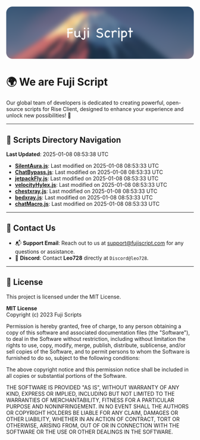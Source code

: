 ![Banner](.github/b.webp)

# 🌍 **We are Fuji Script**

Our global team of developers is dedicated to creating powerful, open-source scripts for Rise Client, designed to enhance your experience and unlock new possibilities! 🌟

---
<!-- SCRIPTS_NAVIGATION_START -->
## 📂 **Scripts Directory Navigation**

**Last Updated**: 2025-01-08 08:53:38 UTC

- **[SilentAura.js](scripts/SilentAura.js)**: Last modified on 2025-01-08 08:53:33 UTC
- **[ChatBypass.js](scripts/ChatBypass.js)**: Last modified on 2025-01-08 08:53:33 UTC
- **[jetpackFly.js](scripts/jetpackFly.js)**: Last modified on 2025-01-08 08:53:33 UTC
- **[velocityHylex.js](scripts/velocityHylex.js)**: Last modified on 2025-01-08 08:53:33 UTC
- **[chestxray.js](scripts/chestxray.js)**: Last modified on 2025-01-08 08:53:33 UTC
- **[bedxray.js](scripts/bedxray.js)**: Last modified on 2025-01-08 08:53:33 UTC
- **[chatMacro.js](scripts/chatMacro.js)**: Last modified on 2025-01-08 08:53:33 UTC

<!-- SCRIPTS_NAVIGATION_END -->

---

## 💬 **Contact Us**  
- 📬 **Support Email**: Reach out to us at [support@fujiscript.com](mailto:support@fujiscript.com) for any questions or assistance.  
- 💬 **Discord**: Contact **Leo728** directly at `Discord@leo728`.

---

## 📜 **License**

This project is licensed under the MIT License.  

**MIT License**  
Copyright (c) 2023 Fuji Scripts  

Permission is hereby granted, free of charge, to any person obtaining a copy of this software and associated documentation files (the "Software"), to deal in the Software without restriction, including without limitation the rights to use, copy, modify, merge, publish, distribute, sublicense, and/or sell copies of the Software, and to permit persons to whom the Software is furnished to do so, subject to the following conditions:  

The above copyright notice and this permission notice shall be included in all copies or substantial portions of the Software.  

THE SOFTWARE IS PROVIDED "AS IS", WITHOUT WARRANTY OF ANY KIND, EXPRESS OR IMPLIED, INCLUDING BUT NOT LIMITED TO THE WARRANTIES OF MERCHANTABILITY, FITNESS FOR A PARTICULAR PURPOSE AND NONINFRINGEMENT. IN NO EVENT SHALL THE AUTHORS OR COPYRIGHT HOLDERS BE LIABLE FOR ANY CLAIM, DAMAGES OR OTHER LIABILITY, WHETHER IN AN ACTION OF CONTRACT, TORT OR OTHERWISE, ARISING FROM, OUT OF OR IN CONNECTION WITH THE SOFTWARE OR THE USE OR OTHER DEALINGS IN THE SOFTWARE.  
